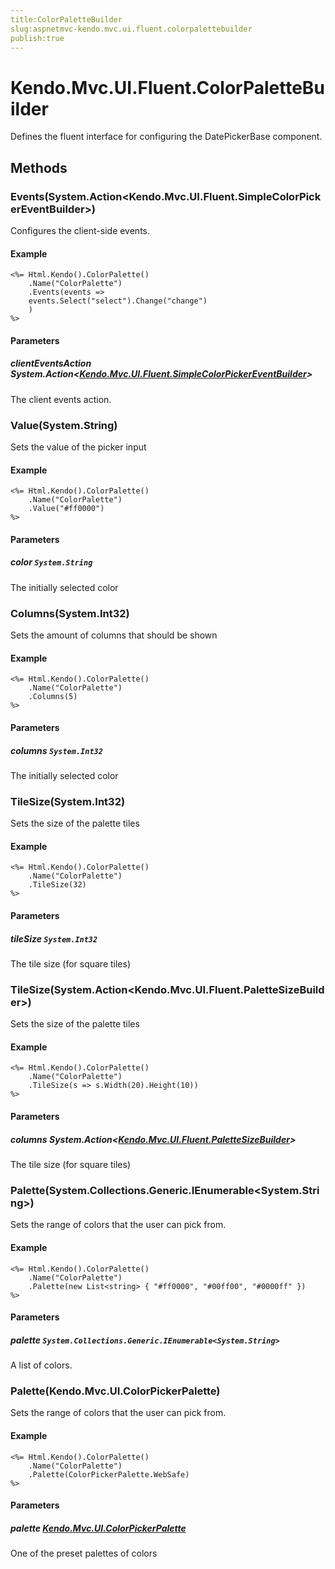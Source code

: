 ```yaml
---
title:ColorPaletteBuilder
slug:aspnetmvc-kendo.mvc.ui.fluent.colorpalettebuilder
publish:true
---
```


# Kendo.Mvc.UI.Fluent.ColorPaletteBuilder
Defines the fluent interface for configuring the DatePickerBase component.



## Methods

### Events(System.Action\<Kendo.Mvc.UI.Fluent.SimpleColorPickerEventBuilder\>)
Configures the client-side events.


#### Example

    <%= Html.Kendo().ColorPalette()
        .Name("ColorPalette")
        .Events(events =>
        events.Select("select").Change("change")
        )
    %>
        


#### Parameters

##### clientEventsAction System.Action<[Kendo.Mvc.UI.Fluent.SimpleColorPickerEventBuilder](/api/wrappers/aspnet-mvc/Kendo.Mvc.UI.Fluent/SimpleColorPickerEventBuilder)>
The client events action.




### Value(System.String)
Sets the value of the picker input


#### Example

    <%= Html.Kendo().ColorPalette()
        .Name("ColorPalette")
        .Value("#ff0000")
    %>
        


#### Parameters

##### color `System.String`
The initially selected color




### Columns(System.Int32)
Sets the amount of columns that should be shown


#### Example

    <%= Html.Kendo().ColorPalette()
        .Name("ColorPalette")
        .Columns(5)
    %>
        


#### Parameters

##### columns `System.Int32`
The initially selected color




### TileSize(System.Int32)
Sets the size of the palette tiles


#### Example

    <%= Html.Kendo().ColorPalette()
        .Name("ColorPalette")
        .TileSize(32)
    %>
        


#### Parameters

##### tileSize `System.Int32`
The tile size (for square tiles)




### TileSize(System.Action\<Kendo.Mvc.UI.Fluent.PaletteSizeBuilder\>)
Sets the size of the palette tiles


#### Example

    <%= Html.Kendo().ColorPalette()
        .Name("ColorPalette")
        .TileSize(s => s.Width(20).Height(10))
    %>
        


#### Parameters

##### columns System.Action<[Kendo.Mvc.UI.Fluent.PaletteSizeBuilder](/api/wrappers/aspnet-mvc/Kendo.Mvc.UI.Fluent/PaletteSizeBuilder)>
The tile size (for square tiles)




### Palette(System.Collections.Generic.IEnumerable\<System.String\>)
Sets the range of colors that the user can pick from.


#### Example

    <%= Html.Kendo().ColorPalette()
        .Name("ColorPalette")
        .Palette(new List<string> { "#ff0000", "#00ff00", "#0000ff" })
    %>
        


#### Parameters

##### palette `System.Collections.Generic.IEnumerable<System.String>`
A list of colors.




### Palette(Kendo.Mvc.UI.ColorPickerPalette)
Sets the range of colors that the user can pick from.


#### Example

    <%= Html.Kendo().ColorPalette()
        .Name("ColorPalette")
        .Palette(ColorPickerPalette.WebSafe)
    %>
        


#### Parameters

##### palette [Kendo.Mvc.UI.ColorPickerPalette](/api/wrappers/aspnet-mvc/Kendo.Mvc.UI/ColorPickerPalette)
One of the preset palettes of colors





